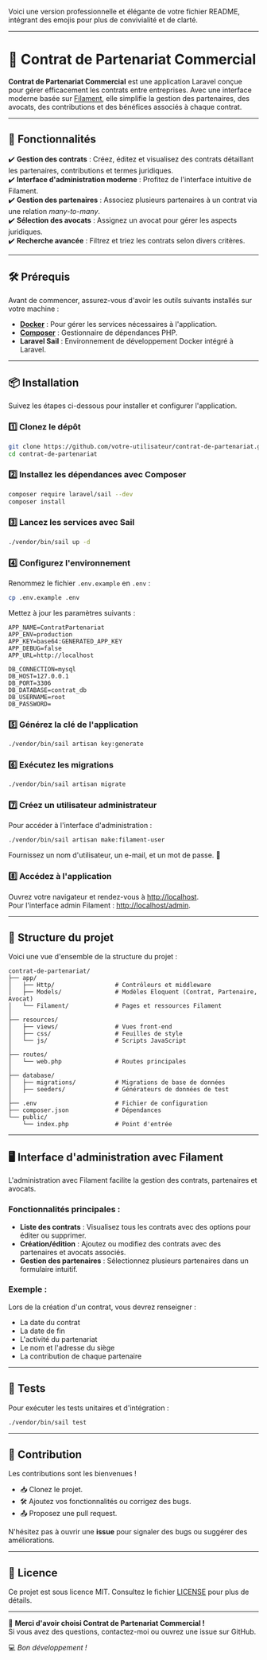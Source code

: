 Voici une version professionnelle et élégante de votre fichier README, intégrant des emojis pour plus de convivialité et de clarté.

---

# 🌟 Contrat de Partenariat Commercial

**Contrat de Partenariat Commercial** est une application Laravel conçue pour gérer efficacement les contrats entre entreprises. Avec une interface moderne basée sur [Filament](https://filamentphp.com/), elle simplifie la gestion des partenaires, des avocats, des contributions et des bénéfices associés à chaque contrat.

---

## 🚀 Fonctionnalités

✔️ **Gestion des contrats** : Créez, éditez et visualisez des contrats détaillant les partenaires, contributions et termes juridiques.  
✔️ **Interface d'administration moderne** : Profitez de l'interface intuitive de Filament.  
✔️ **Gestion des partenaires** : Associez plusieurs partenaires à un contrat via une relation *many-to-many*.  
✔️ **Sélection des avocats** : Assignez un avocat pour gérer les aspects juridiques.  
✔️ **Recherche avancée** : Filtrez et triez les contrats selon divers critères.

---

## 🛠️ Prérequis

Avant de commencer, assurez-vous d'avoir les outils suivants installés sur votre machine :

- **[Docker](https://www.docker.com/)** : Pour gérer les services nécessaires à l'application.
- **[Composer](https://getcomposer.org/)** : Gestionnaire de dépendances PHP.
- **Laravel Sail** : Environnement de développement Docker intégré à Laravel.

---

## 📦 Installation

Suivez les étapes ci-dessous pour installer et configurer l'application.

### 1️⃣ Clonez le dépôt
```bash
git clone https://github.com/votre-utilisateur/contrat-de-partenariat.git
cd contrat-de-partenariat
```

### 2️⃣ Installez les dépendances avec Composer
```bash
composer require laravel/sail --dev
composer install
```

### 3️⃣ Lancez les services avec Sail
```bash
./vendor/bin/sail up -d
```

### 4️⃣ Configurez l'environnement
Renommez le fichier `.env.example` en `.env` :
```bash
cp .env.example .env
```

Mettez à jour les paramètres suivants :
```env
APP_NAME=ContratPartenariat
APP_ENV=production
APP_KEY=base64:GENERATED_APP_KEY
APP_DEBUG=false
APP_URL=http://localhost

DB_CONNECTION=mysql
DB_HOST=127.0.0.1
DB_PORT=3306
DB_DATABASE=contrat_db
DB_USERNAME=root
DB_PASSWORD=
```

### 5️⃣ Générez la clé de l'application
```bash
./vendor/bin/sail artisan key:generate
```

### 6️⃣ Exécutez les migrations
```bash
./vendor/bin/sail artisan migrate
```

### 7️⃣ Créez un utilisateur administrateur
Pour accéder à l'interface d'administration :
```bash
./vendor/bin/sail artisan make:filament-user
```
Fournissez un nom d'utilisateur, un e-mail, et un mot de passe. 🎉

### 8️⃣ Accédez à l'application
Ouvrez votre navigateur et rendez-vous à [http://localhost](http://localhost).  
Pour l'interface admin Filament : [http://localhost/admin](http://localhost/admin).

---

## 📂 Structure du projet

Voici une vue d'ensemble de la structure du projet :

```plaintext
contrat-de-partenariat/
├── app/
│   ├── Http/                 # Contrôleurs et middleware
│   ├── Models/               # Modèles Eloquent (Contrat, Partenaire, Avocat)
│   └── Filament/             # Pages et ressources Filament
│
├── resources/
│   ├── views/                # Vues front-end
│   ├── css/                  # Feuilles de style
│   └── js/                   # Scripts JavaScript
│
├── routes/
│   └── web.php               # Routes principales
│
├── database/
│   ├── migrations/           # Migrations de base de données
│   ├── seeders/              # Générateurs de données de test
│
├── .env                      # Fichier de configuration
├── composer.json             # Dépendances
└── public/
    └── index.php             # Point d'entrée
```

---

## 🖥️ Interface d'administration avec Filament

L'administration avec Filament facilite la gestion des contrats, partenaires et avocats.

### Fonctionnalités principales :
- **Liste des contrats** : Visualisez tous les contrats avec des options pour éditer ou supprimer.
- **Création/édition** : Ajoutez ou modifiez des contrats avec des partenaires et avocats associés.
- **Gestion des partenaires** : Sélectionnez plusieurs partenaires dans un formulaire intuitif.

### Exemple :
Lors de la création d'un contrat, vous devrez renseigner :
- La date du contrat
- La date de fin
- L'activité du partenariat
- Le nom et l'adresse du siège
- La contribution de chaque partenaire

---

## 🧪 Tests

Pour exécuter les tests unitaires et d'intégration :
```bash
./vendor/bin/sail test
```

---

## 🤝 Contribution

Les contributions sont les bienvenues !  
- 📥 Clonez le projet.  
- 🛠️ Ajoutez vos fonctionnalités ou corrigez des bugs.  
- 📤 Proposez une pull request.

N'hésitez pas à ouvrir une **issue** pour signaler des bugs ou suggérer des améliorations.

---

## 📝 Licence

Ce projet est sous licence MIT. Consultez le fichier [LICENSE](LICENSE) pour plus de détails.

---

🎉 **Merci d'avoir choisi Contrat de Partenariat Commercial !**  
Si vous avez des questions, contactez-moi ou ouvrez une issue sur GitHub.

💻 *Bon développement !*
